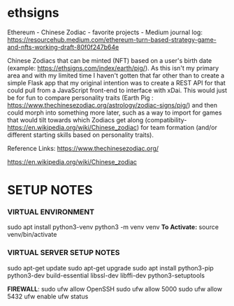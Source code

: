 # ethsigns
Ethereum - Chinese Zodiac - favorite projects - Medium journal log: https://resourcehub.medium.com/ethereum-turn-based-strategy-game-and-nfts-working-draft-80f0f247b64e

Chinese Zodiacs that can be minted (NFT) based on a user's birth date (example: https://ethsigns.com/index/earth/pig/). As this isn't my primary area and with my limited time I haven't gotten that far other than to create a simple Flask app that my original intention was to create a REST API for that could pull from a JavaScript front-end to interface with xDai. This would just be for fun to compare personality traits (Earth Pig : https://www.thechinesezodiac.org/astrology/zodiac-signs/pig/) and then could morph into something more later, such as a way to import for games that would tilt towards which Zodiacs get along (compatibility- https://en.wikipedia.org/wiki/Chinese_zodiac)  for team formation (and/or different starting skills based on personality traits). 

Reference Links:
https://www.thechinesezodiac.org/

https://en.wikipedia.org/wiki/Chinese_zodiac

# SETUP NOTES

### VIRTUAL ENVIRONMENT
sudo apt install python3-venv
python3 -m venv venv
**To Activate:** source venv/bin/activate

### VIRTUAL SERVER SETUP NOTES
sudo apt-get update
sudo apt-get upgrade
sudo apt install python3-pip python3-dev build-essential libssl-dev libffi-dev python3-setuptools

**FIREWALL**:
sudo ufw allow OpenSSH
sudo ufw allow 5000
sudo ufw allow 5432
ufw enable
ufw status
